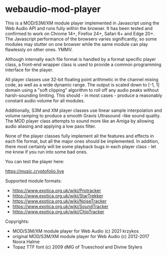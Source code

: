 webaudio-mod-player
===================

This is a MOD/S3M/XM module player implemented in Javascript using the Web Audio API and runs fully within the browser. It
has been tested and confirmed to work on Chrome 14+, Firefox 24+, Safari 6+ and Edge 20+. The Javascript performance of
the browsers varies significantly, so some modules may stutter on one browser while the same module can play flawlessly
on other ones. YMMV.

Although internally each file format is handled by a format specific player class, a front-end wrapper class is used to
provide a common programming interface for the player.

All player classes use 32-bit floating point arithmetic in the channel mixing code, as well as a wide dynamic range. The
output is scaled down to [-1, 1] domain using a "soft clipping" algorithm to roll off any audio peaks without harsh-sounding
limiting. This should - in most cases - produce a reasonably constant audio volume for all modules.

Additionally, S3M and XM player classes use linear sample interpolation and volume ramping to produce a smooth Gravis
Ultrasound -like sound quality. The MOD player class attempts to sound more like an Amiga by allowing audio aliasing and
applying a low pass filter.

None of the player classes fully implement all the features and effects in each file format, but all the major ones should
be implemented. In addition, there most certainly will be some playback bugs in each player class - let me know if you run
into some bad ones. 

You can test the player here:

<a href="https://music.cryptofolio.live">https://music.cryptofolio.live</a>

Supported module formats:
- https://www.exotica.org.uk/wiki/Protracker
- https://www.exotica.org.uk/wiki/StarTrekker
- https://www.exotica.org.uk/wiki/NoiseTracker
- https://www.exotica.org.uk/wiki/SoundTracker
- https://www.exotica.org.uk/wiki/ChipTracker



Copyrights:
- MOD/S3M/XM module player for Web Audio (c) 2021 krzykos
- original MOD/S3M/XM module player for Web Audio (c) 2012-2017 Noora Halme
- Topaz TTF font (c) 2009 dMG of Trueschool and Divine Stylers
